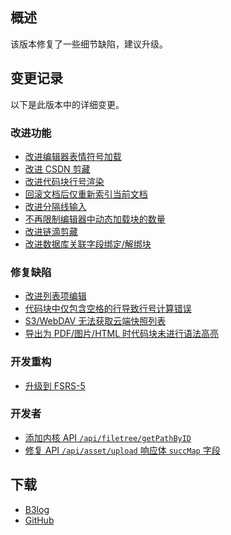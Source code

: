 ## 概述

该版本修复了一些细节缺陷，建议升级。

## 变更记录

以下是此版本中的详细变更。

### 改进功能

* [改进编辑器表情符号加载](https://github.com/siyuan-note/siyuan/issues/12241)
* [改进 CSDN 剪藏](https://github.com/siyuan-note/siyuan/issues/12313)
* [改进代码块行号渲染](https://github.com/siyuan-note/siyuan/issues/12317)
* [回滚文档后仅重新索引当前文档](https://github.com/siyuan-note/siyuan/issues/12320)
* [改进分隔线输入](https://github.com/siyuan-note/siyuan/issues/12340)
* [不再限制编辑器中动态加载块的数量](https://github.com/siyuan-note/siyuan/issues/12359)
* [改进链滴剪藏](https://github.com/siyuan-note/siyuan/issues/12368)
* [改进数据库关联字段绑定/解绑块](https://github.com/siyuan-note/siyuan/issues/12372)

### 修复缺陷

* [改进列表项编辑](https://github.com/siyuan-note/siyuan/issues/12066)
* [代码块中仅包含空格的行导致行号计算错误](https://github.com/siyuan-note/siyuan/issues/12346)
* [S3/WebDAV 无法获取云端快照列表](https://github.com/siyuan-note/siyuan/issues/12350)
* [导出为 PDF/图片/HTML 时代码块未进行语法高亮](https://github.com/siyuan-note/siyuan/issues/12378)

### 开发重构

* [升级到 FSRS-5](https://github.com/siyuan-note/siyuan/issues/12344)

### 开发者

* [添加内核 API `/api/filetree/getPathByID`](https://github.com/siyuan-note/siyuan/pull/12353)
* [修复 API `/api/asset/upload` 响应体 `succMap` 字段](https://github.com/siyuan-note/siyuan/pull/12361)

## 下载

* [B3log](https://b3log.org/siyuan/download.html)
* [GitHub](https://github.com/siyuan-note/siyuan/releases)
